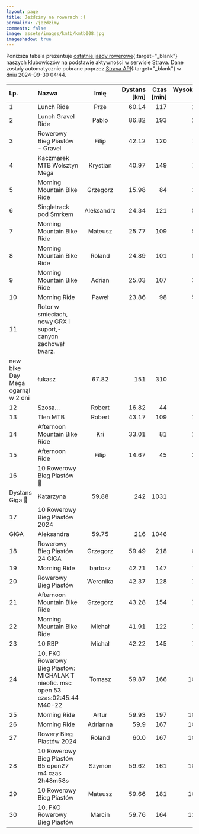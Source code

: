 ```yaml
---
layout: page
title: Jeździmy na rowerach :)
permalink: /jezdzimy
comments: false
image: assets/images/kmtb/kmtb008.jpg
imageshadow: true
---
```


Poniższa tabela prezentuje [ostatnie jazdy rowerowe](https://www.strava.com/clubs/336381){:target="_blank"} naszych klubowiczów na podstawie aktywności w serwisie Strava. Dane zostały automatycznie pobrane poprzez [Strava API](https://developers.strava.com/docs/reference/#api-Clubs-getClubActivitiesById){:target="_blank"} w dniu 2024-09-30 04:44.

Lp. | Nazwa | Imię | Dystans [km] | Czas [min] | Wysokość [m]
:--- | :--- | :---: | ---: | ---: | ---:
1|Lunch Ride|Prze|60.14|117|186
2|Lunch Gravel Ride|Pablo|86.82|193|225
3|Rowerowy Bieg Piastów - Gravel|Filip|42.12|120|734
4|Kaczmarek MTB Wolsztyn Mega|Krystian|40.97|149|757
5|Morning Mountain Bike Ride|Grzegorz|15.98|84|387
6|Singletrack pod Smrkem|Aleksandra|24.34|121|566
7|Morning Mountain Bike Ride|Mateusz|25.77|109|510
8|Morning Mountain Bike Ride|Roland|24.89|101|561
9|Morning Mountain Bike Ride|Adrian|25.03|107|323
10|Morning Ride|Paweł|23.86|98|563
11|Rotor w smieciach, nowy GRX i suport,-canyon zachował twarz.
new bike Day Mega ogarnąl w 2 dni|łukasz|67.82|151|310
12|Szosa…|Robert|16.82|44|40
13|Tlen MTB|Robert|43.17|109|193
14|Afternoon Mountain Bike Ride|Kri|33.01|81|171
15|Afternoon Ride|Filip|14.67|45|347
16|10 Rowerowy Bieg Piastów 🚴
Dystans Giga 🚴|Katarzyna|59.88|242|1031
17|10 Rowerowy Bieg Piastów 2024
GIGA|Aleksandra|59.75|216|1046
18|Rowerowy Bieg Piastów 24 GIGA|Grzegorz|59.49|218|854
19|Morning Ride|bartosz|42.21|147|734
20|Rowerowy Bieg Piastów|Weronika|42.37|128|725
21|Afternoon Mountain Bike Ride|Grzegorz|43.28|154|738
22|Morning Mountain Bike Ride|Michał|41.91|122|744
23|10 RBP|Michał|42.22|145|716
24|10. PKO Rowerowy Bieg Piastow: MICHALAK T  nieofic. msc open 53  czas:02:45:44  M40-22|Tomasz|59.87|166|1038
25|Morning Ride|Artur|59.93|197|1020
26|Morning Ride|Adrianna|59.9|167|1002
27|Rowery Bieg Piastów 2024|Roland|60.0|167|1056
28|10 Rowerowy Bieg Piastów 65 open27 m4 czas 2h48m58s|Szymon|59.62|161|1032
29|10 Rowerowy Bieg Piastów|Mateusz|59.66|181|1029
30|10. PKO Rowerowy Bieg Piastów|Marcin|59.76|164|1103
